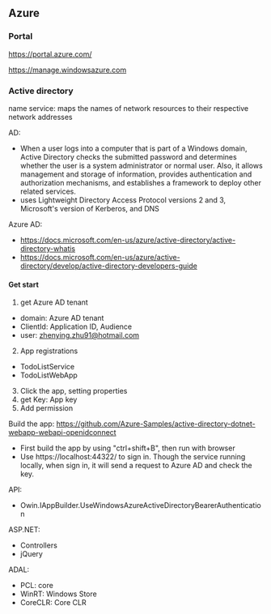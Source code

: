 ## Azure

### Portal
https://portal.azure.com/

https://manage.windowsazure.com

### Active directory
name service: maps the names of network resources to their respective network addresses

AD: 
- When a user logs into a computer that is part of a Windows domain, Active Directory checks the submitted password and determines whether the user is a system administrator or normal user. Also, it allows management and storage of information, provides authentication and authorization mechanisms, and establishes a framework to deploy other related services.
- uses Lightweight Directory Access Protocol versions 2 and 3, Microsoft's version of Kerberos, and DNS

Azure AD:
- https://docs.microsoft.com/en-us/azure/active-directory/active-directory-whatis
- https://docs.microsoft.com/en-us/azure/active-directory/develop/active-directory-developers-guide


#### Get start
1. get Azure AD tenant
  - domain: Azure AD tenant
  - ClientId: Application ID, Audience
  - user: zhenying.zhu91@hotmail.com
2. App registrations
  - TodoListService
  - TodoListWebApp
3. Click the app, setting properties
4. get Key: App key
5. Add permission

Build the app: https://github.com/Azure-Samples/active-directory-dotnet-webapp-webapi-openidconnect
- First build the app by using "ctrl+shift+B", then run with browser
- Use https://localhost:44322/ to sign in. Though the service running locally, when sign in, it will send a request to Azure AD and check the key.

API:
- Owin.IAppBuilder.UseWindowsAzureActiveDirectoryBearerAuthentication

ASP.NET:
- Controllers
- jQuery

ADAL:
- PCL: core
- WinRT: Windows Store
- CoreCLR: Core CLR
